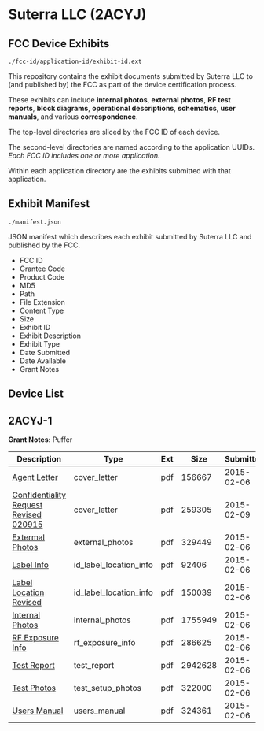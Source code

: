 # Suterra LLC (2ACYJ)
## FCC Device Exhibits

```
./fcc-id/application-id/exhibit-id.ext
```

This repository contains the exhibit documents submitted by Suterra LLC to (and published by) the FCC as part of the device certification process.

These exhibits can include **internal photos**, **external photos**, **RF test reports**, **block diagrams**, **operational descriptions**, **schematics**, **user manuals**, and various **correspondence**.

The top-level directories are sliced by the FCC ID of each device.

The second-level directories are named according to the application UUIDs. *Each FCC ID includes one or more application.*

Within each application directory are the exhibits submitted with that application. 

## Exhibit Manifest

```
./manifest.json
```

JSON manifest which describes each exhibit submitted by Suterra LLC and published by the FCC.

- FCC ID
- Grantee Code
- Product Code
- MD5
- Path
- File Extension
- Content Type
- Size
- Exhibit ID
- Exhibit Description
- Exhibit Type
- Date Submitted
- Date Available
- Grant Notes

## Device List
## 2ACYJ-1
**Grant Notes:** Puffer

| Description | Type | Ext | Size | Submitted | Available |
| ----------- | ---- | --- | ---- | --------- | --------- |
| [Agent Letter](2ACYJ-1/966cbeadc2da525dfa99c96067374964/2526438.pdf) | cover_letter | pdf | 156667 | 2015-02-06 | 2015-02-09 |
| [Confidentiality Request Revised 020915](2ACYJ-1/966cbeadc2da525dfa99c96067374964/2528109.pdf) | cover_letter | pdf | 259305 | 2015-02-09 | 2015-02-09 |
| [Extermal Photos](2ACYJ-1/966cbeadc2da525dfa99c96067374964/2526440.pdf) | external_photos | pdf | 329449 | 2015-02-06 | 2015-08-08 |
| [Label Info](2ACYJ-1/966cbeadc2da525dfa99c96067374964/2526442.pdf) | id_label_location_info | pdf | 92406 | 2015-02-06 | 2015-02-09 |
| [Label Location Revised](2ACYJ-1/966cbeadc2da525dfa99c96067374964/2526443.pdf) | id_label_location_info | pdf | 150039 | 2015-02-06 | 2015-02-09 |
| [Internal Photos](2ACYJ-1/966cbeadc2da525dfa99c96067374964/2526441.pdf) | internal_photos | pdf | 1755949 | 2015-02-06 | 2015-08-08 |
| [RF Exposure Info](2ACYJ-1/966cbeadc2da525dfa99c96067374964/2526445.pdf) | rf_exposure_info | pdf | 286625 | 2015-02-06 | 2015-02-09 |
| [Test Report](2ACYJ-1/966cbeadc2da525dfa99c96067374964/2526447.pdf) | test_report | pdf | 2942628 | 2015-02-06 | 2015-02-09 |
| [Test Photos](2ACYJ-1/966cbeadc2da525dfa99c96067374964/2526448.pdf) | test_setup_photos | pdf | 322000 | 2015-02-06 | 2015-02-09 |
| [Users Manual](2ACYJ-1/966cbeadc2da525dfa99c96067374964/2526449.pdf) | users_manual | pdf | 324361 | 2015-02-06 | 2015-08-08 |
